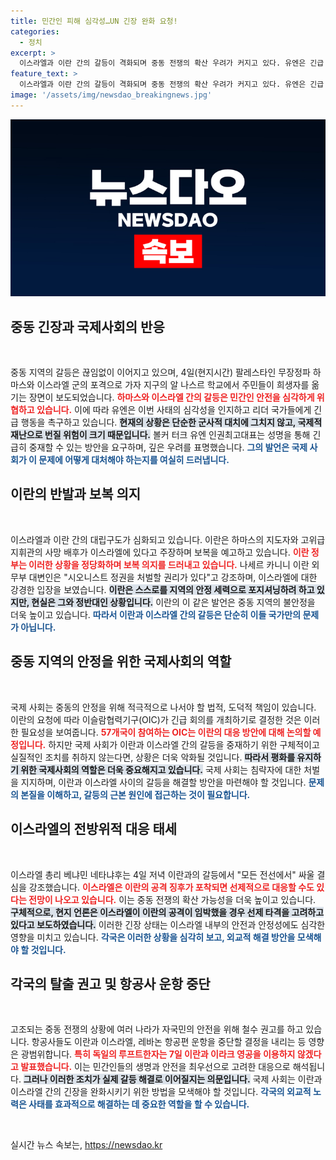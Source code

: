 ```yaml
---
title: 민간인 피해 심각성…UN 긴장 완화 요청!
categories:
  - 정치
excerpt: >
  이스라엘과 이란 간의 갈등이 격화되며 중동 전쟁의 확산 우려가 커지고 있다. 유엔은 긴급 행동을 촉구하며, 이란은 이스라엘에 대한 보복 의지를 드러냈다. 항공사들은 해당 지역 항공편 운항 중단을 발표, 긴장감이 고조되고 있다.
feature_text: >
  이스라엘과 이란 간의 갈등이 격화되며 중동 전쟁의 확산 우려가 커지고 있다. 유엔은 긴급 행동을 촉구하며, 이란은 이스라엘에 대한 보복 의지를 드러냈다. 항공사들은 해당 지역 항공편 운항 중단을 발표, 긴장감이 고조되고 있다.
image: '/assets/img/newsdao_breakingnews.jpg'
---
```


<p><img src="/assets/img/newsdao_breakingnews.jpg" alt="bookingtag 속보" /></p>

<h2 data-ke-size="size26">중동 긴장과 국제사회의 반응</h2>

<p data-ke-size="size16">&nbsp;</p>

<p>중동 지역의 갈등은 끊임없이 이어지고 있으며, 4일(현지시간) 팔레스타인 무장정파 하마스와 이스라엘 군의 포격으로 가자 지구의 알 나스르 학교에서 주민들이 희생자를 옮기는 장면이 보도되었습니다. <b><span style="color: #ee2323;">하마스와 이스라엘 간의 갈등은 민간인 안전을 심각하게 위협하고 있습니다.</span></b> 이에 따라 유엔은 이번 사태의 심각성을 인지하고 리더 국가들에게 긴급 행동을 촉구하고 있습니다. <b><span style="background-color: #21538527;">현재의 상황은 단순한 군사적 대치에 그치지 않고, 국제적 재난으로 번질 위험이 크기 때문입니다.</span></b> 볼커 터크 유엔 인권최고대표는 성명을 통해 긴급히 중재할 수 있는 방안을 요구하며, 깊은 우려를 표명했습니다. <b><span style="color: #1a5490;">그의 발언은 국제 사회가 이 문제에 어떻게 대처해야 하는지를 여실히 드러냅니다.</span></b></p>

<h2 data-ke-size="size26">이란의 반발과 보복 의지</h2>

<p data-ke-size="size16">&nbsp;</p>

<p>이스라엘과 이란 간의 대립구도가 심화되고 있습니다. 이란은 하마스의 지도자와 고위급 지휘관의 사망 배후가 이스라엘에 있다고 주장하며 보복을 예고하고 있습니다. <b><span style="color: #ee2323;">이란 정부는 이러한 상황을 정당화하며 보복 의지를 드러내고 있습니다.</span></b> 나세르 카니니 이란 외무부 대변인은 "시오니스트 정권을 처벌할 권리가 있다"고 강조하며, 이스라엘에 대한 강경한 입장을 보였습니다. <b><span style="background-color: #21538527;">이란은 스스로를 지역의 안정 세력으로 포지셔닝하려 하고 있지만, 현실은 그와 정반대인 상황입니다.</span></b> 이란의 이 같은 발언은 중동 지역의 불안정을 더욱 높이고 있습니다. <b><span style="color: #1a5490;">따라서 이란과 이스라엘 간의 갈등은 단순히 이들 국가만의 문제가 아닙니다.</span></b></p>

<h2 data-ke-size="size26">중동 지역의 안정을 위한 국제사회의 역할</h2>

<p data-ke-size="size16">&nbsp;</p>

<p>국제 사회는 중동의 안정을 위해 적극적으로 나서야 할 법적, 도덕적 책임이 있습니다. 이란의 요청에 따라 이슬람협력기구(OIC)가 긴급 회의를 개최하기로 결정한 것은 이러한 필요성을 보여줍니다. <b><span style="color: #ee2323;">57개국이 참여하는 OIC는 이란의 대응 방안에 대해 논의할 예정입니다.</span></b> 하지만 국제 사회가 이란과 이스라엘 간의 갈등을 중재하기 위한 구체적이고 실질적인 조치를 취하지 않는다면, 상황은 더욱 악화될 것입니다. <b><span style="background-color: #21538527;">따라서 평화를 유지하기 위한 국제사회의 역할은 더욱 중요해지고 있습니다.</span></b> 국제 사회는 침략자에 대한 처벌을 지지하며, 이란과 이스라엘 사이의 갈등을 해결할 방안을 마련해야 할 것입니다. <b><span style="color: #1a5490;">문제의 본질을 이해하고, 갈등의 근본 원인에 접근하는 것이 필요합니다.</span></b></p>

<h2 data-ke-size="size26">이스라엘의 전방위적 대응 태세</h2>

<p data-ke-size="size16">&nbsp;</p>

<p>이스라엘 총리 베냐민 네타냐후는 4일 저녁 이란과의 갈등에서 "모든 전선에서" 싸울 결심을 강조했습니다. <b><span style="color: #ee2323;">이스라엘은 이란의 공격 징후가 포착되면 선제적으로 대응할 수도 있다는 전망이 나오고 있습니다.</span></b> 이는 중동 전쟁의 확산 가능성을 더욱 높이고 있습니다. <b><span style="background-color: #21538527;">구체적으로, 현지 언론은 이스라엘이 이란의 공격이 임박했을 경우 선제 타격을 고려하고 있다고 보도하였습니다.</span></b> 이러한 긴장 상태는 이스라엘 내부의 안전과 안정성에도 심각한 영향을 미치고 있습니다. <b><span style="color: #1a5490;">각국은 이러한 상황을 심각히 보고, 외교적 해결 방안을 모색해야 할 것입니다.</span></b></p>

<h2 data-ke-size="size26">각국의 탈출 권고 및 항공사 운항 중단</h2>

<p data-ke-size="size16">&nbsp;</p>

<p>고조되는 중동 전쟁의 상황에 여러 나라가 자국민의 안전을 위해 철수 권고를 하고 있습니다. 항공사들도 이란과 이스라엘, 레바논 항공편 운항을 중단할 결정을 내리는 등 영향은 광범위합니다. <b><span style="color: #ee2323;">특히 독일의 루프트한자는 7일 이란과 이라크 영공을 이용하지 않겠다고 발표했습니다.</span></b> 이는 민간인들의 생명과 안전을 최우선으로 고려한 대응으로 해석됩니다. <b><span style="background-color: #21538527;">그러나 이러한 조치가 실제 갈등 해결로 이어질지는 의문입니다.</span></b> 국제 사회는 이란과 이스라엘 간의 긴장을 완화시키기 위한 방법을 모색해야 할 것입니다. <b><span style="color: #1a5490;">각국의 외교적 노력은 사태를 효과적으로 해결하는 데 중요한 역할을 할 수 있습니다.</span></b></p>

<p data-ke-size="size16">&nbsp;</p>
실시간 뉴스 속보는, <a href="https://newsdao.kr" rel="dofollow">https://newsdao.kr</a>


